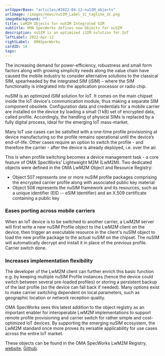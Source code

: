 ```yaml
---
urlUpperBase: "articles/#2022-04-12-nuSIM_objects"
urlImage: /images/news/nuSIM_Label_1C_tagline_3C.png
imageBackground: ""
title: LwM2M Objects for nuSIM Integrated SIM
subtitle: OMA SpecWorks defines new Objects for nuSIM
description: nuSIM is an optimized iSIM solution for IoT
leftLabel: 2022-Apr-12
rightLabel:  OMASpecWorks
cardID: 10
tags:
---
```


The increasing demand for power-efficiency, robustness and small form factors along with growing simplicity needs along the value chain have caused the mobile industry to consider alternative solutions to the classical SIM, spearheaded by the integrated SIM (iSIM) – where the SIM functionality is integrated into the application processor or radio chip. 

nuSIM is an optimized iSIM solution for IoT. It comes on the main chipset inside the IoT device's communication module, thus making a separate SIM component obsolete. Configuration data and credentials for a mobile carrier are installed on the device by loading a small (1 kB) set of encrypted data, called profile. Accordingly, the handling of physical SIMs is replaced by a fully digital process, ideal for the emerging IoT mass-market. <!--more-->

Many IoT use cases can be satisfied with a one-time profile provisioning at device manufacturing so the profile remains operational until the device’s end-of-life. Other cases require an option to switch the profile - and therefore the carrier - after the device is already deployed, i.e. over the air.

This is when profile switching becomes a device management task - a core feature of OMA SpecWorks' Lightweight M2M (LwM2M). Two dedicated objects were defined in the OMA LwM2M Object and Resource Registry: 

* Object 507 represents one or more nuSIM profile packages comprising the encrypted carrier profile along with associated public key material
* Object 508 represents the nuSIM framework and its resources, such as a unique identifier (EID -- eSIM Identifier) and an X.509 certificate containing a public key 

### Eases porting across mobile carriers
When an IoT device is to be switched to another carrier, a LwM2M server will first write a new nuSIM Profile object to the LwM2M client on the device, then trigger an executable resource in the client's nuSIM object to load the new profile package to the actual nuSIM on the chipset. The nuSIM will automatically decrypt and install it in place of the previous profile. Carrier switch done.

### Increases implementation flexibility
The developer of the LwM2M client can further enrich this basic function e.g. by keeping multiple nuSIM Profile instances (hence the device could switch between several pre-loaded profiles) or storing a persistent backup of the last profile (so the device can fall back if needed). Many options exist to make carrier switching dependent on local parameters, such as geographic location or network reception quality.

OMA SpecWorks sees this latest addition to the object registry as an important enabler for interoperable LwM2M implementations to support remote profile provisioning and carrier switch for rather simple and cost-optimized IoT devices. By supporting the emerging nuSIM ecosystem, the LwM2M standard once more proves its versatile applicability for use cases across the entire IoT market.

These objects can be found in the OMA SpecWorks LwM2M Registry, [website](https://technical.openmobilealliance.org/OMNA/LwM2M/LwM2MRegistry.html), [Github](https://github.com/OpenMobileAlliance/lwm2m-registry).


